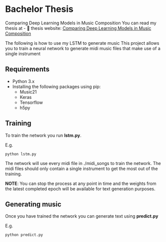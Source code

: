 # Bachelor Thesis

Comparing Deep Learning Models in Music Composition
You can read my thesis at - 🎯 thesis website: [Comparing Deep Learning Models in Music Composition](https://drive.google.com/file/d/1-hkvqEP80dZFqaJswMg_jRAzZJQCniCB/view?ths=true)

The following is how to use my LSTM to generate music
This project allows you to train a neural network to generate midi music files that make use of a single instrument


## Requirements

* Python 3.x
* Installing the following packages using pip:
	* Music21
	* Keras
	* Tensorflow
	* h5py

## Training

To train the network you run **lstm.py**.

E.g.

```
python lstm.py
```

The network will use every midi file in ./midi_songs to train the network. The midi files should only contain a single instrument to get the most out of the training.

**NOTE**: You can stop the process at any point in time and the weights from the latest completed epoch will be available for text generation purposes.

## Generating music

Once you have trained the network you can generate text using **predict.py**

E.g.

```
python predict.py
```
